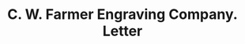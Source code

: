 ---
doi: 10.7916/D8RJ5WKN
date_other: '1900'
date_other_textual: '1900'
form: correspondence
genre:
- Letters (correspondence)
name:
- C. W. Farmer Engraving Company
object_in_context_url: https://biggert.cul.columbia.edu/items/view/ave_biggert_00604
subject_hierarchical_geographic:
- Detroit, Michigan, United States
subject_name:
- C. W. Farmer Engraving Company
title: C. W. Farmer Engraving Company. Letter
sort_title: C. W. Farmer Engraving Company. Letter
call_number: ave_biggert_00604
coordinates:
- 42.331388888888895,-83.04583333333333
pid: ave_biggert_00604
identifiers: ave_biggert_00604
canvas_id: ldpd:395877
permalink: "/items/ave_biggert_00604/"
layout: iiif-image-page
---